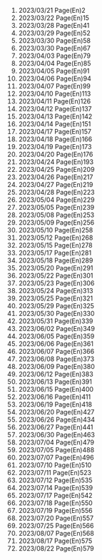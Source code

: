 1. 2023/03/21 Page(En)2
2. 2023/03/22 Page(En)15
3. 2023/03/28 Page(En)41
4. 2023/03/29 Page(En)52
5. 2023/03/30 Page(En)58
6. 2023/03/30 Page(En)67
7. 2023/04/03 Page(En)79
8. 2023/04/04 Page(En)85
9. 2023/04/05 Page(En)91
10. 2023/04/06 Page(En)94
11. 2023/04/07 Page(En)99
12. 2023/04/10 Page(En)113
13. 2023/04/11 Page(En)126
14. 2023/04/12 Page(En)137
15. 2023/04/13 Page(En)142
16. 2023/04/14 Page(En)151
17. 2023/04/17 Page(En)157
18. 2023/04/18 Page(En)166
19. 2023/04/19 Page(En)173
20. 2023/04/20 Page(En)176
21. 2023/04/24 Page(En)193
22. 2023/04/25 Page(En)209
23. 2023/04/26 Page(En)217
24. 2023/04/27 Page(En)219
25. 2023/04/28 Page(En)223
26. 2023/05/04 Page(En)229
27. 2023/05/05 Page(En)239
28. 2023/05/08 Page(En)253
29. 2023/05/09 Page(En)256
30. 2023/05/10 Page(En)258
31. 2023/05/12 Page(En)268
32. 2023/05/15 Page(En)278
33. 2023/05/17 Page(En)281
34. 2023/05/18 Page(En)289
35. 2023/05/20 Page(En)291
36. 2023/05/22 Page(En)301
37. 2023/05/23 Page(En)306
38. 2023/05/24 Page(En)313
39. 2023/05/25 Page(En)321
40. 2023/05/29 Page(En)325
41. 2023/05/30 Page(En)330
42. 2023/05/31 Page(En)339
43. 2023/06/02 Page(En)349
44. 2023/06/05 Page(En)359
45. 2023/06/06 Page(En)361
46. 2023/06/07 Page(En)366
47. 2023/06/08 Page(En)373
48. 2023/06/09 Page(En)380
49. 2023/06/12 Page(En)383
50. 2023/06/13 Page(En)391
51. 2023/06/15 Page(En)400
52. 2023/06/16 Page(En)411
53. 2023/06/19 Page(En)418
54. 2023/06/20 Page(En)427
55. 2023/06/26 Page(En)434
56. 2023/06/27 Page(En)441
57. 2023/06/30 Page(En)463
58. 2023/07/04 Page(En)479
59. 2023/07/05 Page(En)488
60. 2023/07/07 Page(En)496
61. 2023/07/10 Page(En)510
62. 2023/07/11 Page(En)523
63. 2023/07/12 Page(En)535
64. 2023/07/14 Page(En)539
65. 2023/07/17 Page(En)542
66. 2023/07/18 Page(En)550
67. 2023/07/19 Page(En)556
66. 2023/07/20 Page(En)557
67. 2023/07/25 Page(En)566
68. 2023/08/07 Page(En)568
69. 2023/08/17 Page(En)575
70. 2023/08/22 Page(En)579



